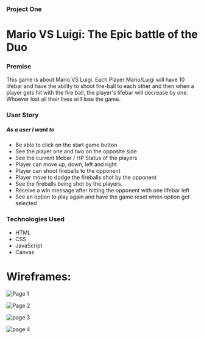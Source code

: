 ### Project One

# Mario VS Luigi: The Epic battle of the Duo

### Premise

This game is about Mario VS Luigi. Each Player Mario/Luigi will have 10 lifebar and have the ability to shoot fire-ball to each other and then when a player gets hit with the fire ball, the player's lifebar will decrease by one. Whoever lost all their lives will lose the game.

### User Story

##### As a user I want to

- Be able to click on the start game button
- See the player one and two on the opposite side
- See the current lifebar / HP Status of the players
- Player can move up, down, left and right
- Player can shoot fireballs to the opponent
- Player move to dodge the fireballs shot by the opponent
- See the fireballs being shot by the players.
- Receive a win message after hitting the opponent with one lifebar left
- See an option to play again and have the game reset when option got selected

### Technologies Used

- HTML
- CSS
- JavaScript
- Canvas

# Wireframes:

![Page 1](https://user-images.githubusercontent.com/42398487/169837028-52f56554-d42c-47df-81a0-348c40e4c7ba.png)



![Page 2](https://user-images.githubusercontent.com/42398487/169837058-d51e89e2-b639-4383-95dc-d4907629c443.png)



![page 3](https://user-images.githubusercontent.com/42398487/169837070-9c819042-2ea7-4d99-8356-d3831fef11d6.png)



![page 4](https://user-images.githubusercontent.com/42398487/169837372-f7a3adf2-1614-4080-9e0b-207490d9c20d.png)
